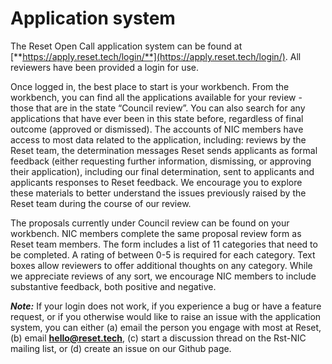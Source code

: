 # Application system

The Reset Open Call application system can be found at [**https://apply.reset.tech/login/**](https://apply.reset.tech/login/). All reviewers have been provided a login for use. 

Once logged in, the best place to start is your workbench. From the workbench, you can find all the applications available for your review - those that are in the state “Council review”. You can also search for any applications that have ever been in this state before, regardless of final outcome \(approved or dismissed\). The accounts of NIC members have access to most data related to the application, including: reviews by the Reset team, the determination messages Reset sends applicants as formal feedback \(either requesting further information, dismissing, or approving their application\), including our final determination, sent to applicants and applicants responses to Reset feedback. We encourage you to explore these materials to better understand the issues previously raised by the Reset team during the course of our review.

The proposals currently under Council review can be found on your workbench. NIC members complete the same proposal review form as Reset team members. The form includes a list of 11 categories that need to be completed. A rating of between 0-5 is required for each category. Text boxes allow reviewers to offer additional thoughts on any category. While we appreciate reviews of any sort, we encourage NIC members to include substantive feedback, both positive and negative.

_**Note:**_ If your login does not work, if you experience a bug or have a feature request, or if you otherwise would like to raise an issue with the application system, you can either \(a\) email the person you engage with most at Reset, \(b\) email [**hello@reset.tech**](mailto://hello@reset.tech), \(c\) start a discussion thread on the Rst-NIC mailing list, or \(d\) create an issue on our ​Github page​.

